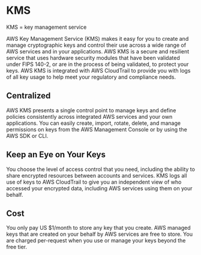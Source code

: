# KMS

KMS = key management service

AWS Key Management Service (KMS) makes it easy for you to create and manage cryptographic keys and control their use across a wide range of AWS services and in your applications. AWS KMS is a secure and resilient service that uses hardware security modules that have been validated under FIPS 140-2, or are in the process of being validated, to protect your keys. AWS KMS is integrated with AWS CloudTrail to provide you with logs of all key usage to help meet your regulatory and compliance needs.

## Centralized 

AWS KMS presents a single control point to manage keys and define policies consistently across integrated AWS services and your own applications. You can easily create, import, rotate, delete, and manage permissions on keys from the AWS Management Console or by using the AWS SDK or CLI.

## Keep an Eye on Your Keys

You choose the level of access control that you need, including the ability to share encrypted resources between accounts and services. KMS logs all use of keys to AWS CloudTrail to give you an independent view of who accessed your encrypted data, including AWS services using them on your behalf.

## Cost

You only pay US $1/month to store any key that you create. AWS managed keys that are created on your behalf by AWS services are free to store. You are charged per-request when you use or manage your keys beyond the free tier.